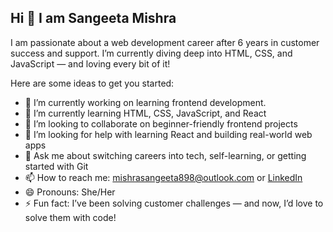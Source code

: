 ## Hi 👋 I am Sangeeta Mishra

I am passionate about a web development career after 6 years in customer success and support. I’m currently diving deep into HTML, CSS, and JavaScript — and loving every bit of it!


Here are some ideas to get you started:

- 🔭 I’m currently working on learning frontend development.
- 🌱 I’m currently learning HTML, CSS, JavaScript, and React
- 👯 I’m looking to collaborate on beginner-friendly frontend projects
- 🤔 I’m looking for help with learning React and building real-world web apps
- 💬 Ask me about switching careers into tech, self-learning, or getting started with Git
- 📫 How to reach me: mishrasangeeta898@outlook.com or [LinkedIn](https://www.linkedin.com/in/sangeeta-mishra/)
- 😄 Pronouns: She/Her
- ⚡ Fun fact: I’ve been solving customer challenges — and now, I’d love to solve them with code!

